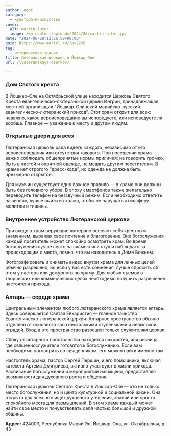 ```yaml
---
author: egor
category:
  - культура-и-искусство
cover:
  alt: martin-luter
  image: /wp-content/uploads/2024/06/martin-luter.jpg
date: "2024-06-28T12:26:59+00:00"
guid: https://www.mariel.ru/?p=2228
tag:
  - историческое-здание
title: Лютеранская церковь в Йошкар-Оле
url: /lyuteranskaya-czerkov/

---
```

### Дом Святого креста

В Йошкар-Оле на Октябрьской улице находится Церковь Святого Креста евангелическо-лютеранской церкви Ингрии, принадлежащая местной организации "Йошкар-Олинский марийско-русский евангелическо-лютеранский приход". Этот храм открыт для всех: неважно, какое вероисповедание вы исповедуете, или исповедуете ли вообще. Главное — уважение к месту и другим людям.

### Открытые двери для всех

Лютеранская церковь рада видеть каждого, независимо от его вероисповедания или отсутствия такового. При посещении храма важно соблюдать общепринятые нормы приличия: не говорить громко, быть в чистой и опрятной одежде, не мешать другим посетителям. В храме нет строгого "дресс-кода", но одежда не должна быть чрезмерно открытой.

Для мужчин существует одно важное правило — в храме они должны быть без головного убора. В эпоху смартфонов также желательно переводить телефон на беззвучный режим. Если необходимо ответить на звонок, лучше выйти из храма, чтобы не нарушать атмосферу молитвы и тишины.

### Внутреннее устройство Лютеранской церкови

При входе в храм верующие лютеране осеняют себя крестным знамением, выражая свое почтение и благоговение. Вне богослужения каждый посетитель может спокойно осмотреть храм. Во время богослужения лучше сесть на скамью или стул и наблюдать за происходящим с места, помня, что вы находитесь в Доме Божьем.

Фотографировать и снимать видео внутри храма для личных целей обычно разрешено, но если у вас есть сомнения, лучше спросить об этом у пастора или дежурного по храму. Для любых съемок в творческих или коммерческих целях необходимо получить разрешение настоятеля прихода.

### Алтарь — сердце храма

Центральным элементом любого лютеранского храма является алтарь. Здесь совершается Святая Евхаристия — главное таинство Евангелическо-лютеранской церкви. Алтарное пространство обычно отделено от основного зала несколькими ступеньками и невысокой оградой. Вход в это пространство разрешен только служителям церкви.

Сбоку от алтарного пространства находится сакристия, или ризница, где священнослужители готовятся к богослужению. Если вам необходимо поговорить со священником, его можно найти именно там.

Настоятель храма, пастор Сергей Першин, и его помощники, включая катехета Артема Дмитриева, активно участвуют в жизни прихода. Расписание богослужений и мероприятий насыщено, предоставляя возможности для духовного роста и общения.

Лютеранская церковь Святого Креста в Йошкар-Оле — это не только место богослужения, но и центр культурной и социальной жизни. Она открыта для всех, кто ищет духовного утешения, знаний или просто спокойного места для размышлений. В этом храме каждый может найти свое место и почувствовать себя частью большой и дружной общины.

**Адрес:** 424003, Республика Марий Эл, Йошкар-Ола, ул. Октябрьская, д. 43
